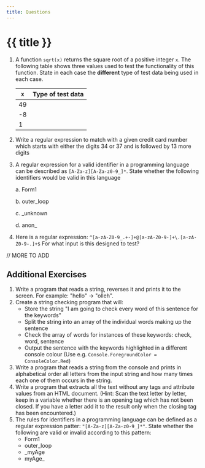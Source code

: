 ```yaml
---
title: Questions
---
```


# {{ title }}

1. A function `sqrt(x)` returns the square root of a positive integer `x`.  The following table shows three values used to test the functionality of this function.  State in each case the  __different__ type of test data being used in each case.

    | `x` | Type of test data |
    | ------- | ----------------- |
    |   49    |                   |
    |    -8   |                   |
    |    1    |                   |

2. Write a regular expression to match with a given credit card number which starts with either the digits $34$ or $37$ and is followed by 13 more digits

3. A regular expression for a valid identifier in a programming language can be described as `[A-Za-z][A-Za-z0-9_]*`.  State whether the following identifiers would be valid in this language

    a. Form1

    b. outer_loop

    c. \_unknown

    d. anon\_

4. Here is a regular expression: `^[a-zA-Z0-9_.+-]+@[a-zA-Z0-9-]+\.[a-zA-Z0-9-.]+$` For what input is this designed to test?

// MORE TO ADD

## Additional Exercises

1. Write a program that reads a string, reverses it and prints it to the screen. For example: "hello" -> "olleh".
2. Create a string checking program that will:
   - Store the string "I am going to check every word of this sentence for the keywords"
   - Split the string into an array of the individual words making up the sentence
   - Check the array of words for instances of these keywords: check, word, sentence
   - Output the sentence with the keywords highlighted in a different console colour (Use e.g. `Console.ForegroundColor = ConsoleColor.Red`)
3. Write a program that reads a string from the console and prints in alphabetical order all letters from the input string and how many times each one of them occurs in the string.
4. Write a program that extracts all the text without any tags and attribute values from an HTML document. (Hint: Scan the text letter by letter, keep in a variable whether there is an opening tag which has not been closed.  If you have a letter add it to the result only when the closing tag has been encountered.)
5. The rules for identifiers in a programming language can be defined as a regular expression patter: `"[A-Za-z][A-Za-z0-9_]*"`.  State whether the following are valid or invalid according to this pattern:
    - Form1
    - outer_loop
    - _myAge
    - myAge_
